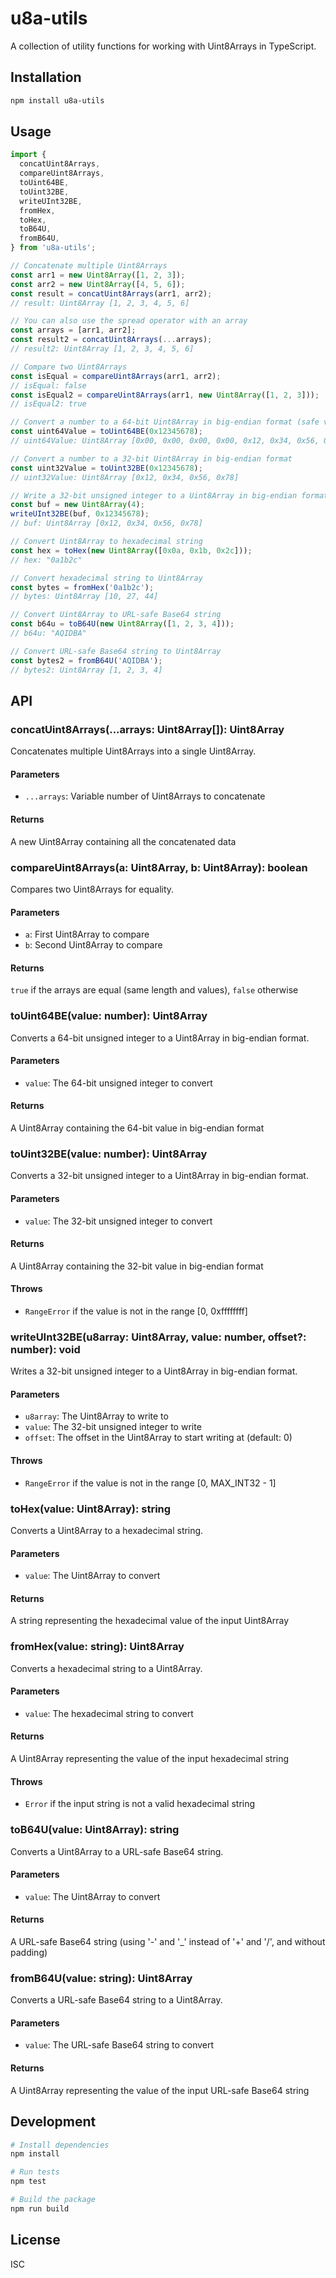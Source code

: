 # u8a-utils

A collection of utility functions for working with Uint8Arrays in TypeScript.

## Installation

```bash
npm install u8a-utils
```

## Usage

```typescript
import {
  concatUint8Arrays,
  compareUint8Arrays,
  toUint64BE,
  toUint32BE,
  writeUInt32BE,
  fromHex,
  toHex,
  toB64U,
  fromB64U,
} from 'u8a-utils';

// Concatenate multiple Uint8Arrays
const arr1 = new Uint8Array([1, 2, 3]);
const arr2 = new Uint8Array([4, 5, 6]);
const result = concatUint8Arrays(arr1, arr2);
// result: Uint8Array [1, 2, 3, 4, 5, 6]

// You can also use the spread operator with an array
const arrays = [arr1, arr2];
const result2 = concatUint8Arrays(...arrays);
// result2: Uint8Array [1, 2, 3, 4, 5, 6]

// Compare two Uint8Arrays
const isEqual = compareUint8Arrays(arr1, arr2);
// isEqual: false
const isEqual2 = compareUint8Arrays(arr1, new Uint8Array([1, 2, 3]));
// isEqual2: true

// Convert a number to a 64-bit Uint8Array in big-endian format (safe value)
const uint64Value = toUint64BE(0x12345678);
// uint64Value: Uint8Array [0x00, 0x00, 0x00, 0x00, 0x12, 0x34, 0x56, 0x78]

// Convert a number to a 32-bit Uint8Array in big-endian format
const uint32Value = toUint32BE(0x12345678);
// uint32Value: Uint8Array [0x12, 0x34, 0x56, 0x78]

// Write a 32-bit unsigned integer to a Uint8Array in big-endian format
const buf = new Uint8Array(4);
writeUInt32BE(buf, 0x12345678);
// buf: Uint8Array [0x12, 0x34, 0x56, 0x78]

// Convert Uint8Array to hexadecimal string
const hex = toHex(new Uint8Array([0x0a, 0x1b, 0x2c]));
// hex: "0a1b2c"

// Convert hexadecimal string to Uint8Array
const bytes = fromHex('0a1b2c');
// bytes: Uint8Array [10, 27, 44]

// Convert Uint8Array to URL-safe Base64 string
const b64u = toB64U(new Uint8Array([1, 2, 3, 4]));
// b64u: "AQIDBA"

// Convert URL-safe Base64 string to Uint8Array
const bytes2 = fromB64U('AQIDBA');
// bytes2: Uint8Array [1, 2, 3, 4]
```

## API

### concatUint8Arrays(...arrays: Uint8Array[]): Uint8Array

Concatenates multiple Uint8Arrays into a single Uint8Array.

#### Parameters

- `...arrays`: Variable number of Uint8Arrays to concatenate

#### Returns

A new Uint8Array containing all the concatenated data

### compareUint8Arrays(a: Uint8Array, b: Uint8Array): boolean

Compares two Uint8Arrays for equality.

#### Parameters

- `a`: First Uint8Array to compare
- `b`: Second Uint8Array to compare

#### Returns

`true` if the arrays are equal (same length and values), `false` otherwise

### toUint64BE(value: number): Uint8Array

Converts a 64-bit unsigned integer to a Uint8Array in big-endian format.

#### Parameters

- `value`: The 64-bit unsigned integer to convert

#### Returns

A Uint8Array containing the 64-bit value in big-endian format

### toUint32BE(value: number): Uint8Array

Converts a 32-bit unsigned integer to a Uint8Array in big-endian format.

#### Parameters

- `value`: The 32-bit unsigned integer to convert

#### Returns

A Uint8Array containing the 32-bit value in big-endian format

#### Throws

- `RangeError` if the value is not in the range [0, 0xffffffff]

### writeUInt32BE(u8array: Uint8Array, value: number, offset?: number): void

Writes a 32-bit unsigned integer to a Uint8Array in big-endian format.

#### Parameters

- `u8array`: The Uint8Array to write to
- `value`: The 32-bit unsigned integer to write
- `offset`: The offset in the Uint8Array to start writing at (default: 0)

#### Throws

- `RangeError` if the value is not in the range [0, MAX_INT32 - 1]

### toHex(value: Uint8Array): string

Converts a Uint8Array to a hexadecimal string.

#### Parameters

- `value`: The Uint8Array to convert

#### Returns

A string representing the hexadecimal value of the input Uint8Array

### fromHex(value: string): Uint8Array

Converts a hexadecimal string to a Uint8Array.

#### Parameters

- `value`: The hexadecimal string to convert

#### Returns

A Uint8Array representing the value of the input hexadecimal string

#### Throws

- `Error` if the input string is not a valid hexadecimal string

### toB64U(value: Uint8Array): string

Converts a Uint8Array to a URL-safe Base64 string.

#### Parameters

- `value`: The Uint8Array to convert

#### Returns

A URL-safe Base64 string (using '-' and '\_' instead of '+' and '/', and without padding)

### fromB64U(value: string): Uint8Array

Converts a URL-safe Base64 string to a Uint8Array.

#### Parameters

- `value`: The URL-safe Base64 string to convert

#### Returns

A Uint8Array representing the value of the input URL-safe Base64 string

## Development

```bash
# Install dependencies
npm install

# Run tests
npm test

# Build the package
npm run build
```

## License

ISC
